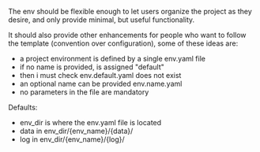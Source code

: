 
The env should be flexible enough to let users
organize the project as they desire, and only
provide minimal, but useful functionality.

It should also provide other enhancements for people
who want to follow the template (convention over configuration),
some of these ideas are:

* a project environment is defined by a single env.yaml file
* if no name is provided, is assigned "default"
* then i must check env.default.yaml does not exist
* an optional name can be provided env.name.yaml
* no parameters in the file are mandatory


Defaults:

* env_dir is where the env.yaml file is located
* data in env_dir/{env_name}/{data}/
* log in env_dir/{env_name}/{log}/

